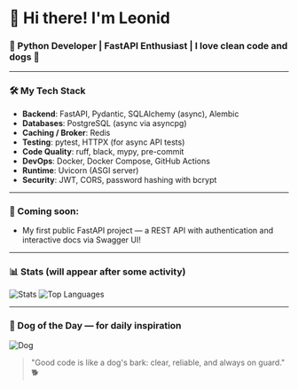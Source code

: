 # 👋 Hi there! I'm Leonid

### 🐍 Python Developer | FastAPI Enthusiast | I love clean code and dogs 🐶

---

### 🛠️ My Tech Stack
- **Backend**: FastAPI, Pydantic, SQLAlchemy (async), Alembic
- **Databases**: PostgreSQL (async via asyncpg)
- **Caching / Broker**: Redis
- **Testing**: pytest, HTTPX (for async API tests)
- **Code Quality**: ruff, black, mypy, pre-commit
- **DevOps**: Docker, Docker Compose, GitHub Actions
- **Runtime**: Uvicorn (ASGI server)
- **Security**: JWT, CORS, password hashing with bcrypt

---

### 🚀 Coming soon:
- My first public FastAPI project — a REST API with authentication and interactive docs via Swagger UI!

---

### 📊 Stats (will appear after some activity)
![Stats](https://github-readme-stats.vercel.app/api?username=Agmont343&show_icons=true&theme=radical)
![Top Languages](https://github-readme-stats.vercel.app/api/top-langs/?username=Agmont343&theme=radical&layout=compact)

---

### 🐶 Dog of the Day — for daily inspiration
![Dog](https://dog.ceo/api/breeds/image/random)

> "Good code is like a dog's bark: clear, reliable, and always on guard." 🐕

<!--
**Agmont343/Agmont343** is a ✨ _special_ ✨ repository because its `README.md` (this file) appears on your GitHub profile.

Here are some ideas to get you started:

- 🔭 I’m currently working on ...
- 🌱 I’m currently learning ...
- 👯 I’m looking to collaborate on ...
- 🤔 I’m looking for help with ...
- 💬 Ask me about ...
- 📫 How to reach me: ...
- 😄 Pronouns: ...
- ⚡ Fun fact: ...
-->
